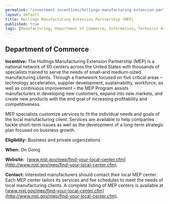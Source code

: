 ```yaml
---
permalink: "investment-incentives/hollings-manufacturing-extension-partnership-mep.html"
layout: default
title: Hollings Manufacturing Extension Partnership (MEP)
published: true
tags: [Manufacturing, Department of Commerce, Information, Technical Assistance]
---
```


## **Department of Commerce**

**Incentive:** The Hollings Manufacturing Extension Partnership (MEP) is a national network of 60 centers across the United States with thousands of specialists trained to serve the needs of small-and medium-sized manufacturing clients. Through a framework focused on five critical areas – technology acceleration, supplier development, sustainability, workforce, as well as continuous improvement – the MEP Program assists manufacturers&nbsp;in developing&nbsp;new customers, expand into new markets, and create new products with the end goal of increasing profitability and competitiveness. 

MEP specialists customize services to fit the individual needs and goals of the local manufacturing client. Services are available to help companies tackle short-term issues as well as the development of a long-term strategic plan focused on business growth. 

**Eligibility:** Business and private organizations

**When:** On Going

**Website:**&nbsp; [www.nist.gov/mep/find-your-local-center.cfm](http://www.nist.gov/mep/find-your-local-center.cfm).

**Contact:** Interested manufacturers should contact their local MEP center. Each MEP center tailors its services and fee schedules to meet the needs of local manufacturing clients. A complete listing of MEP centers is available at [www.nist.gov/mep/find-your-local-center.cfm](http://www.nist.gov/mep/find-your-local-center.cfm).